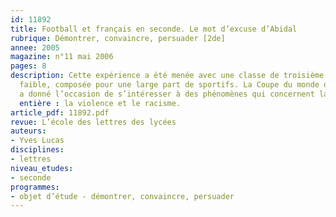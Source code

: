 ```yaml
---
id: 11892
title: Football et français en seconde. Le mot d’excuse d’Abidal
rubrique: Démontrer, convaincre, persuader [2de]
annee: 2005
magazine: n°11 mai 2006
pages: 8
description: Cette expérience a été menée avec une classe de troisième de niveau
  faible, composée pour une large part de sportifs. La Coupe du monde de football
  a donné l’occasion de s’intéresser à des phénomènes qui concernent la société tout
  entière : la violence et le racisme.
article_pdf: 11892.pdf
revue: L’école des lettres des lycées
auteurs:
- Yves Lucas
disciplines:
- lettres
niveau_etudes:
- seconde
programmes:
- objet d’étude - démontrer, convaincre, persuader
---
```

